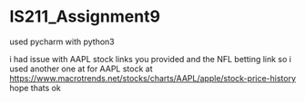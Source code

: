 # IS211_Assignment9
used pycharm with python3

i had issue with AAPL stock links you provided and the NFL betting link so i used another one at for AAPL stock at
https://www.macrotrends.net/stocks/charts/AAPL/apple/stock-price-history
 hope thats ok
 
 
